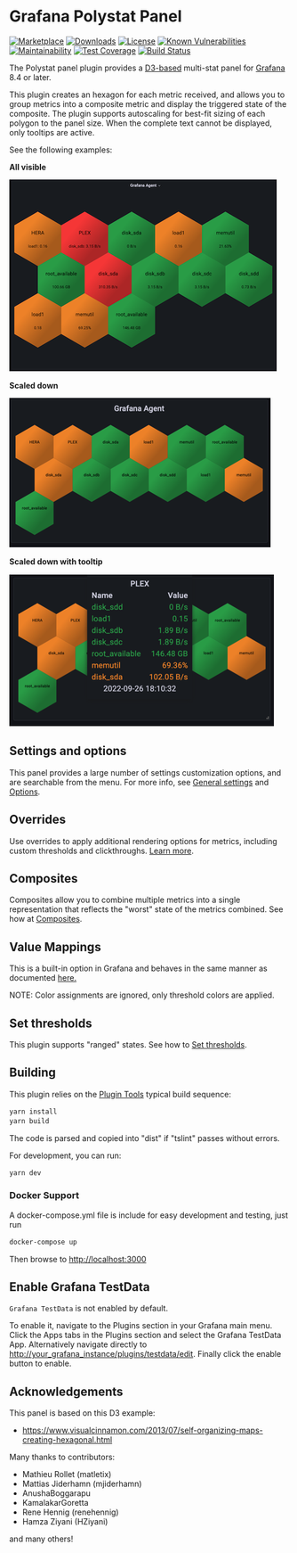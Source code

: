 # Grafana Polystat Panel

[![Marketplace](https://img.shields.io/badge/dynamic/json?logo=grafana&color=F47A20&label=marketplace&prefix=v&query=%24.version&url=https%3A%2F%2Fgrafana.com%2Fapi%2Fplugins%2Fgrafana-polystat-panel)](https://grafana.com/grafana/plugins/grafana-polystat-panel)
[![Downloads](https://img.shields.io/badge/dynamic/json?logo=grafana&color=F47A20&label=downloads&query=%24.downloads&url=https%3A%2F%2Fgrafana.com%2Fapi%2Fplugins%2Fgrafana-polystat-panel)](https://grafana.com/grafana/plugins/grafana-polystat-panel)
[![License](https://img.shields.io/github/license/grafana/grafana-polystat-panel)](LICENSE)
[![Known Vulnerabilities](https://snyk.io/test/github/grafana/grafana-polystat-panel/badge.svg)](https://snyk.io/test/github/grafana/grafana-polystat-panel)
[![Maintainability](https://api.codeclimate.com/v1/badges/5c5cd1076777c637b931/maintainability)](https://codeclimate.com/github/grafana/grafana-polystat-panel/maintainability)
[![Test Coverage](https://api.codeclimate.com/v1/badges/5c5cd1076777c637b931/test_coverage)](https://codeclimate.com/github/grafana/grafana-polystat-panel/test_coverage)
[![Build Status](https://drone.grafana.net/api/badges/grafana/grafana-polystat-panel/status.svg)](https://drone.grafana.net/grafana/grafana-polystat-panel)

The Polystat panel plugin provides a [D3-based](http://www.d3js.org) multi-stat panel for [Grafana](https://grafana.com/) 8.4 or later. 

This plugin creates an hexagon for each metric received, and allows you to group metrics into a composite metric and display the triggered state of the composite. The plugin supports autoscaling for best-fit sizing of each polygon to the panel size. When the complete text cannot be displayed, only tooltips are active.

See the following examples:

**All visible**

![polystat-v2-agent-all-visible](https://raw.githubusercontent.com/grafana/grafana-polystat-panel/v2.x/src/img/screenshots/polystat-v2-agent-all-visible.png)

**Scaled down**

![polystat-v2-agent-scaled-down](https://raw.githubusercontent.com/grafana/grafana-polystat-panel/v2.x/src/img/screenshots/polystat-v2-agent-scaled-down.png)

**Scaled down with tooltip**

![polystat-v2-agent-scaled-down-tooltip](https://raw.githubusercontent.com/grafana/grafana-polystat-panel/v2.x/src/img/screenshots/polystat-v2-agent-scaled-down-tooltip.png)

## Settings and options

This panel provides a large number of settings customization options, and are searchable from the menu. For more info, see [General settings](docs/Polystat-docs-settings) and [Options](docs/Polystat-docs-options).

## Overrides

Use overrides to apply additional rendering options for metrics, including custom thresholds and clickthroughs. [Learn more](docs/Polystat-docs-overrides).

## Composites

Composites allow you to combine multiple metrics into a single representation that reflects the "worst" state of the metrics combined. See how at [Composites](docs/Polystat-docs-composites).

## Value Mappings

This is a built-in option in Grafana and behaves in the same manner as documented [here.](https://grafana.com/docs/grafana/latest/panels/configure-value-mappings/)

NOTE: Color assignments are ignored, only threshold colors are applied.

## Set thresholds

This plugin supports "ranged" states. See how to [Set thresholds](docs/Polystat-docs-thresholds).

## Building

This plugin relies on the [Plugin Tools](https://github.com/grafana/plugin-tools) typical build sequence:

```BASH
yarn install
yarn build
```

The code is parsed and copied into "dist" if "tslint" passes without errors.

For development, you can run:

```BASH
yarn dev
```

### Docker Support

A docker-compose.yml file is include for easy development and testing, just run

```BASH
docker-compose up
```

Then browse to <http://localhost:3000>

## Enable Grafana TestData

`Grafana TestData` is not enabled by default. 

To enable it, navigate to the Plugins section in your Grafana main menu. Click the Apps tabs in the Plugins section and select the Grafana TestData App. Alternatively navigate directly to <http://your_grafana_instance/plugins/testdata/edit>. Finally click the enable button to enable.

## Acknowledgements

This panel is based on this D3 example:

* <https://www.visualcinnamon.com/2013/07/self-organizing-maps-creating-hexagonal.html>

Many thanks to contributors:

* Mathieu Rollet (matletix)
* Mattias Jiderhamn (mjiderhamn)
* AnushaBoggarapu
* KamalakarGoretta
* Rene Hennig (renehennig)
* Hamza Ziyani (HZiyani)

and many others!
